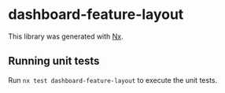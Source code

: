 # dashboard-feature-layout

This library was generated with [Nx](https://nx.dev).

## Running unit tests

Run `nx test dashboard-feature-layout` to execute the unit tests.
